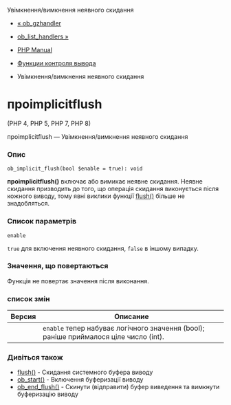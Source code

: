 Увімкнення/вимкнення неявного скидання

-   [« ob\_gzhandler](function.ob-gzhandler.html)
    
-   [ob\_list\_handlers »](function.ob-list-handlers.html)
    
-   [PHP Manual](index.html)
    
-   [Функции контроля вывода](ref.outcontrol.html)
    
-   Увімкнення/вимкнення неявного скидання
    

# проimplicitflush

(PHP 4, PHP 5, PHP 7, PHP 8)

проimplicitflush — Увімкнення/вимкнення неявного скидання

### Опис

```methodsynopsis
ob_implicit_flush(bool $enable = true): void
```

**проimplicitflush()** включає або вимикає неявне скидання. Неявне скидання призводить до того, що операція скидання виконується після кожного виводу, тому явні виклики функції [flush()](function.flush.html) більше не знадобляться.

### Список параметрів

`enable`

`true` для включення неявного скидання, `false` в іншому випадку.

### Значення, що повертаються

Функція не повертає значення після виконання.

### список змін

| Версия | Описание                                                                              |
|--------|---------------------------------------------------------------------------------------|
|        | `enable` тепер набуває логічного значення (bool); раніше приймалося ціле число (int). |

### Дивіться також

-   [flush()](function.flush.html) - Скидання системного буфера виводу
-   [ob\_start()](function.ob-start.html) - Включення буферизації виводу
-   [ob\_end\_flush()](function.ob-end-flush.html) - Скинути (відправити) буфер виведення та вимкнути буферизацію виводу